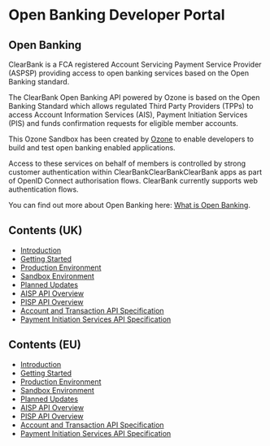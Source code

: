 # Open Banking Developer Portal

## Open Banking

ClearBank is a FCA registered Account Servicing Payment Service Provider (ASPSP) providing access to open banking services based on the Open Banking standard. 

The ClearBank Open Banking API powered by Ozone is based on the Open Banking Standard which allows regulated Third Party Providers (TPPs) to access Account Information Services (AIS), Payment Initiation Services (PIS) and funds confirmation requests for eligible member accounts.

This Ozone Sandbox has been created by [Ozone](https://ozoneapi.com) to enable developers to build and test open banking enabled applications.

Access to these services on behalf of members is controlled by strong customer authentication within ClearBankClearBankClearBank apps as part of OpenID Connect authorisation flows. ClearBank currently supports web authentication flows.

You can find out more about Open Banking here: [What is Open Banking](https://www.openbanking.org.uk/what-is-open-banking/).

## Contents (UK)

- [Introduction](/perry/developer/documentation?resource=ukhub-clrb-portal&document=docs/uk/10-index.md)
- [Getting Started](/perry/developer/documentation?resource=ukhub-clrb-portal&document=docs/uk/20-getting-started.md)
- [Production Environment](/perry/developer/documentation?resource=ukhub-clrb-portal&document=docs/uk/30-production.md)
- [Sandbox Environment](/perry/developer/documentation?resource=ukhub-clrb-portal&document=docs/uk/40-sandbox.md)
- [Planned Updates](/perry/developer/documentation?resource=ukhub-clrb-portal&document=docs/uk/50-planned-updates.md)
- [AISP API Overview](/perry/developer/documentation?resource=ukhub-clrb-portal&document=docs/uk/API%20Overview/ais.md)
- [PISP API Overview](/perry/developer/documentation?resource=ukhub-clrb-portal&document=docs/uk/API%20Overview/pis.md)
- [Account and Transaction API Specification](/perry/developer/documentation?resource=ukhub-clrb-portal&document=swagger/uk/account-info-openapi.yaml)
- [Payment Initiation Services API Specification](/perry/developer/documentation?resource=ukhub-clrb-portal&document=swagger/uk/payment-initiation-openapi.yaml)

## Contents (EU)

- [Introduction](/perry/developer/documentation?resource=ukhub-clrb-portal&document=docs/eu/10-index.md)
- [Getting Started](/perry/developer/documentation?resource=ukhub-clrb-portal&document=docs/eu/20-getting-started.md)
- [Production Environment](/perry/developer/documentation?resource=ukhub-clrb-portal&document=docs/eu/30-production.md)
- [Sandbox Environment](/perry/developer/documentation?resource=ukhub-clrb-portal&document=docs/eu/40-sandbox.md)
- [Planned Updates](/perry/developer/documentation?resource=ukhub-clrb-portal&document=docs/eu/50-planned-updates.md)
- [AISP API Overview](/perry/developer/documentation?resource=ukhub-clrb-portal&document=docs/eu/API%20Overview/ais.md)
- [PISP API Overview](/perry/developer/documentation?resource=ukhub-clrb-portal&document=docs/eu/API%20Overview/pis.md)
- [Account and Transaction API Specification](/perry/developer/documentation?resource=ukhub-clrb-portal&document=swagger/eu/account-info-openapi.yaml)
- [Payment Initiation Services API Specification](/perry/developer/documentation?resource=ukhub-clrb-portal&document=swagger/eu/payment-initiation-openapi.yaml)
